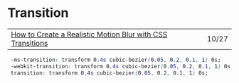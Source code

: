 # Transition

|  |  |
| :--- | :--- |
| [How to Create a Realistic Motion Blur with CSS Transitions](https://css-tricks.com/how-to-create-a-realistic-motion-blur-with-css-transitions/) | 10/27 |

```css
 -ms-transition: transform 0.4s cubic-bezier(0.05, 0.2, 0.1, 1) 0s;
 -webkit-transition: transform 0.4s cubic-bezier(0.05, 0.2, 0.1, 1) 0s;
 transition: transform 0.4s cubic-bezier(0.05, 0.2, 0.1, 1) 0s;
```



